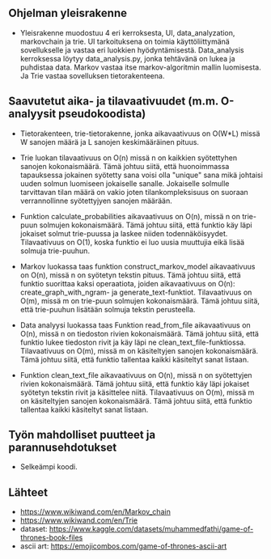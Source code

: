 
## Ohjelman yleisrakenne
 - Yleisrakenne muodostuu 4 eri kerroksesta, UI, data_analyzation, markovchain ja trie. UI tarkoituksena on 
 toimia käyttöliittymänä sovellukselle ja vastaa eri luokkien hyödyntämisestä. Data_analysis kerroksessa löytyy
 data_analysis.py, jonka tehtävänä on lukea ja puhdistaa data.  Markov vastaa itse markov-algoritmin mallin luomisesta. 
 Ja Trie vastaa sovelluksen tietorakenteena. 
 
 ## Saavutetut aika- ja tilavaativuudet (m.m. O-analyysit pseudokoodista)
  - Tietorakenteen, trie-tietorakenne, jonka aikavaativuus on O(W*L) missä W sanojen määrä ja L sanojen keskimääräinen pituus.
  - Trie luokan tilavaativuus on O(n) missä n on kaikkien syötettyhen sanojen kokonaismäärä. Tämä johtuu siitä, että huonoimmassa tapauksessa jokainen syötetty sana voisi olla "unique" sana mikä johtaisi uuden solmun luomiseen jokaiselle sanalle. Jokaiselle solmulle tarvittavan tilan määrä on vakio joten tilankompleksisuus on suoraan verrannollinne syötettyjyen sanojen määrään.  
  - Funktion calculate_probabilities aikavaativuus on O(n), missä n on trie-puun solmujen kokonaismäärä. Tämä johtuu siitä, että funktio käy läpi jokaiset solmut trie-puussa ja laskee niiden todennäköisyydet. Tilavaativuus on O(1), koska funktio ei luo uusia muuttujia eikä lisää solmuja trie-puuhun.
  - Markov luokassa taas funktion construct_markov_model aikavaativuus on O(n), missä n on syötetyn tekstin pituus. Tämä johtuu siitä, että funktio suorittaa kaksi operaatiota, joiden aikavaativuus on O(n): create_graph_with_ngram- ja generate_text-funktiot. Tilavaativuus on O(m), missä m on trie-puun solmujen kokonaismäärä. Tämä johtuu siitä, että trie-puuhun lisätään solmuja tekstin perusteella.
  - Data analyysi luokassa taas Funktion read_from_file aikavaativuus on O(n), missä n on tiedoston rivien kokonaismäärä. Tämä johtuu siitä, että funktio lukee tiedoston rivit ja käy läpi ne clean_text_file-funktiossa. Tilavaativuus on O(m), missä m on käsiteltyjen sanojen kokonaismäärä. Tämä johtuu siitä, että funktio tallentaa kaikki käsiteltyt sanat listaan.

  - Funktion clean_text_file aikavaativuus on O(n), missä n on syötettyjen rivien kokonaismäärä. Tämä johtuu siitä, että funktio käy läpi jokaiset syötetyn tekstin rivit ja käsittelee niitä. Tilavaativuus on O(m), missä m on käsiteltyjen sanojen kokonaismäärä. Tämä johtuu siitä, että funktio tallentaa kaikki käsiteltyt sanat listaan.
  
 ## Työn mahdolliset puutteet ja parannusehdotukset
  - Selkeämpi koodi. 
 ## Lähteet
  - https://www.wikiwand.com/en/Markov_chain
  - https://www.wikiwand.com/en/Trie
  - dataset: https://www.kaggle.com/datasets/muhammedfathi/game-of-thrones-book-files
  - ascii art: https://emojicombos.com/game-of-thrones-ascii-art
